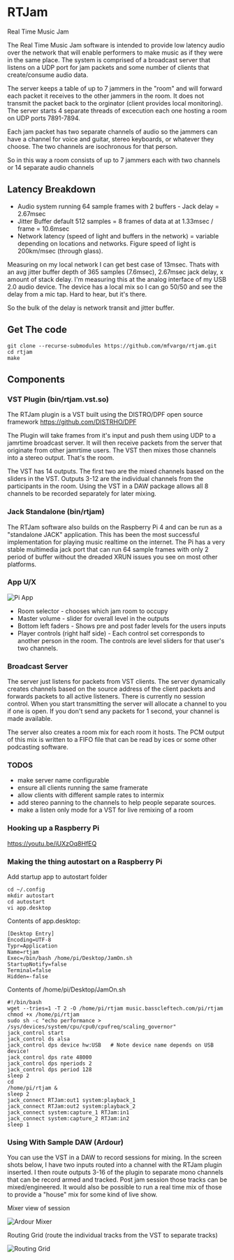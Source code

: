 # RTJam

Real Time Music Jam

The Real Time Music Jam software is intended to provide low latency audio over the network that will enable performers to make music as if they were in the same place. The system is comprised of a broadcast server that listens on a UDP port for jam packets and some number of clients that create/consume audio data.

The server keeps a table of up to 7 jammers in the "room" and will forward each packet it receives to the other jammers in the room.  It does not transmit the packet back to the orginator (client provides local monitoring).  The server starts 4 separate threads of excecution each one hosting a room on UDP ports 7891-7894.

Each jam packet has two separate channels of audio so the jammers can have a channel for voice and guitar, stereo keyboards, or whatever they choose.  The two channels are isochronous for that person.

So in this way a room consists of up to 7 jammers each with two channels or 14 separate audio channels

## Latency Breakdown


* Audio system running 64 sample frames with 2 buffers - Jack delay = 2.67msec
* Jitter Buffer default 512 samples = 8 frames of data at at 1.33msec / frame = 10.6msec
* Network latency (speed of light and buffers in the network) = variable depending on locations and networks.  Figure speed of light is 200km/msec (through glass).


Measuring on my local network I can get best case of 13msec.  Thats with an avg jitter buffer depth of 365 samples (7.6msec), 2.67msec jack delay, x amount of stack delay.  I'm measuring this at the analog interface of my USB 2.0 audio device.  The device has a local mix so I can go 50/50 and see the delay from a mic tap.  Hard to hear, but it's there.

So the bulk of the delay is network transit and jitter buffer.  

## Get The code
```
git clone --recurse-submodules https://github.com/mfvargo/rtjam.git
cd rtjam
make
```

## Components

### VST Plugin (bin/rtjam.vst.so)
The RTJam plugin is a VST built using the DISTRO/DPF open source framework https://github.com/DISTRHO/DPF 

The Plugin will take frames from it's input and push them using UDP to a jamrtime broadcast server.  It will then receive packets from the server that originate from other jamrtime users.  The VST then mixes those channels into a stereo output.  That's the room.

The VST has 14 outputs.  The first two are the mixed channels based on the sliders in the VST.  Outputs 3-12 are the individual channels from the participants in the room.  Using the VST in a DAW package allows all 8 channels to be recorded separately for later mixing.

### Jack Standalone (bin/rtjam)
The RTJam software also builds on the Raspberry Pi 4 and can be run as a "standalone JACK" application.  This has been the most successful implementation for playing music realtime on the internet.  The Pi has a very stable multimedia jack port that can run 64 sample frames with only 2 period of buffer without the dreaded XRUN issues you see on most other platforms.

### App U/X

![Pi App](Standalone.png)

- Room selector - chooses which jam room to occupy
- Master volume - slider for overall level in the outputs
- Bottom left faders - Shows pre and post fader levels for the users inputs
- Player controls (right half side) - Each control set corresponds to another person in the room. The controls are level sliders for that user's two channels.

### Broadcast Server
The server just listens for packets from VST clients.  The server dynamically creates channels based on the source address of the client packets and forwards packets to all active listeners.  There is currently no session control.  When you start transmitting the server will allocate a channel to you if one is open.  If you don't send any packets for 1 second, your channel is made available.

The server also creates a room mix for each room it hosts.  The PCM output of this mix is written to a FIFO file that can be read by ices or some other podcasting software.
### TODOS
* make server name configurable
* ensure all clients running the same framerate
* allow clients with different sample rates to intermix
* add stereo panning to the channels to help people separate sources.
* make a listen only mode for a VST for live remixing of a room

### Hooking up a Raspberry Pi

https://youtu.be/iUXzOq8HfEQ

### Making the thing autostart on a Raspberry Pi

Add startup app to autostart folder
```
cd ~/.config
mkdir autostart
cd autostart
vi app.desktop
```
Contents of app.desktop:
```
[Desktop Entry]
Encoding=UTF-8
Typr=Application
Name=rtjam
Exec=/bin/bash /home/pi/Desktop/JamOn.sh
StartupNotify=false
Terminal=false
Hidden=-false
```
Contents of /home/pi/Desktop/JamOn.sh

```
#!/bin/bash
wget --tries=1 -T 2 -O /home/pi/rtjam music.basscleftech.com/pi/rtjam 
chmod +x /home/pi/rtjam
sudo sh -c "echo performance > /sys/devices/system/cpu/cpu0/cpufreq/scaling_governor"
jack_control start
jack_control ds alsa
jack_control dps device hw:USB   # Note device name depends on USB device!
jack_control dps rate 48000
jack_control dps nperiods 2
jack_control dps period 128
sleep 2
cd
/home/pi/rtjam &
sleep 2
jack_connect RTJam:out1 system:playback_1
jack_connect RTJam:out2 system:playback_2
jack_connect system:capture_1 RTJam:in1
jack_connect system:capture_2 RTJam:in2
sleep 1

```
### Using With Sample DAW (Ardour)

You can use the VST in a DAW to record sessions for mixing.  In the screen shots below, I have two inputs routed into a channel with the RTJam plugin inserted.  I then route outputs 3-16 of the plugin to separate mono channels that can be record armed and tracked.  Post jam session those tracks can be mixed/engineered. It would also be possible to run a real time mix of those to provide a "house" mix for some kind of live show.

Mixer view of session

![Ardour Mixer](ArdourMixer.png)

Routing Grid (route the individual tracks from the VST to separate tracks)

![Routing Grid](RoutingGrid.png)
